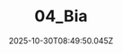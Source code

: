 ---
title: "04_Bia"
description: ""
image: "/uploads/photos/1761814190038-04_Bia.webp"
display: "/uploads/photos/1761814190038-04_Bia-display.webp"
thumbnail: "/uploads/photos/1761814190038-04_Bia-thumb.webp"
width: 4000
height: 6000
featured: false
date: 2025-10-30T08:49:50.045Z
order: 0
---